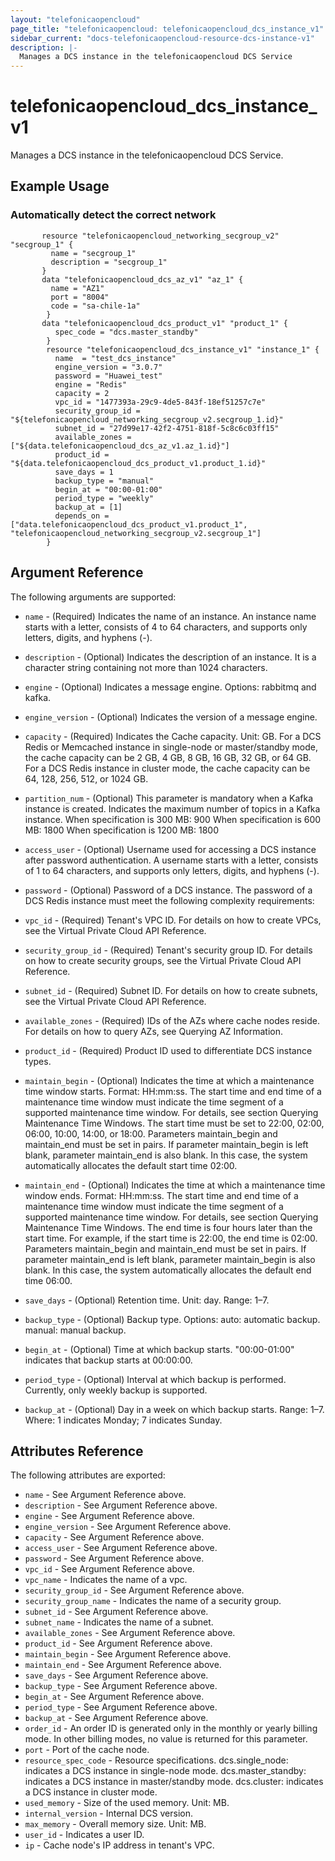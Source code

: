 ```yaml
---
layout: "telefonicaopencloud"
page_title: "telefonicaopencloud: telefonicaopencloud_dcs_instance_v1"
sidebar_current: "docs-telefonicaopencloud-resource-dcs-instance-v1"
description: |-
  Manages a DCS instance in the telefonicaopencloud DCS Service
---
```


# telefonicaopencloud\_dcs\_instance_v1

Manages a DCS instance in the telefonicaopencloud DCS Service.

## Example Usage

### Automatically detect the correct network

```hcl
       resource "telefonicaopencloud_networking_secgroup_v2" "secgroup_1" {
         name = "secgroup_1"
         description = "secgroup_1"
       }
       data "telefonicaopencloud_dcs_az_v1" "az_1" {
         name = "AZ1"
         port = "8004"
         code = "sa-chile-1a"
		}
       data "telefonicaopencloud_dcs_product_v1" "product_1" {
          spec_code = "dcs.master_standby"
		}
		resource "telefonicaopencloud_dcs_instance_v1" "instance_1" {
		  name  = "test_dcs_instance"
          engine_version = "3.0.7"
          password = "Huawei_test"
          engine = "Redis"
          capacity = 2
          vpc_id = "1477393a-29c9-4de5-843f-18ef51257c7e"
          security_group_id = "${telefonicaopencloud_networking_secgroup_v2.secgroup_1.id}"
          subnet_id = "27d99e17-42f2-4751-818f-5c8c6c03ff15"
          available_zones = ["${data.telefonicaopencloud_dcs_az_v1.az_1.id}"]
          product_id = "${data.telefonicaopencloud_dcs_product_v1.product_1.id}"
          save_days = 1
          backup_type = "manual"
          begin_at = "00:00-01:00"
          period_type = "weekly"
          backup_at = [1]
          depends_on = ["data.telefonicaopencloud_dcs_product_v1.product_1", "telefonicaopencloud_networking_secgroup_v2.secgroup_1"]
		}
```

## Argument Reference

The following arguments are supported:

* `name` - (Required) Indicates the name of an instance. An instance name starts with a letter,
	consists of 4 to 64 characters, and supports only letters, digits, and hyphens (-).

* `description` - (Optional) Indicates the description of an instance. It is a character
    string containing not more than 1024 characters.

* `engine` - (Optional) Indicates a message engine. Options: rabbitmq and kafka.

* `engine_version` - (Optional) Indicates the version of a message engine.

* `capacity` - (Required) Indicates the Cache capacity. Unit: GB.
    For a DCS Redis or Memcached instance in single-node or master/standby mode, the cache
    capacity can be 2 GB, 4 GB, 8 GB, 16 GB, 32 GB, or 64 GB.
    For a DCS Redis instance in cluster mode, the cache capacity can be 64, 128, 256, 512,
    or 1024 GB.

* `partition_num` - (Optional) This parameter is mandatory when a Kafka instance is created.
    Indicates the maximum number of topics in a Kafka instance.
    When specification is 300 MB: 900
    When specification is 600 MB: 1800
    When specification is 1200 MB: 1800

* `access_user` - (Optional) Username used for accessing a DCS instance after password
    authentication. A username starts with a letter, consists of 1 to 64 characters,
    and supports only letters, digits, and hyphens (-).

* `password` - (Optional) Password of a DCS instance.
    The password of a DCS Redis instance must meet the following complexity requirements:

* `vpc_id` - (Required) Tenant's VPC ID. For details on how to create VPCs, see the
    Virtual Private Cloud API Reference.

* `security_group_id` - (Required) Tenant's security group ID. For details on how to
    create security groups, see the Virtual Private Cloud API Reference.

* `subnet_id` - (Required) Subnet ID. For details on how to create subnets, see the
    Virtual Private Cloud API Reference.

* `available_zones` - (Required) IDs of the AZs where cache nodes reside. For details
    on how to query AZs, see Querying AZ Information.

* `product_id` - (Required) Product ID used to differentiate DCS instance types.

* `maintain_begin` - (Optional) Indicates the time at which a maintenance time window starts.
    Format: HH:mm:ss.
    The start time and end time of a maintenance time window must indicate the time segment of
	a supported maintenance time window. For details, see section Querying Maintenance Time Windows.
    The start time must be set to 22:00, 02:00, 06:00, 10:00, 14:00, or 18:00.
    Parameters maintain_begin and maintain_end must be set in pairs. If parameter maintain_begin
	is left blank, parameter maintain_end is also blank. In this case, the system automatically
	allocates the default start time 02:00.

* `maintain_end` - (Optional) Indicates the time at which a maintenance time window ends.
    Format: HH:mm:ss.
    The start time and end time of a maintenance time window must indicate the time segment of
	a supported maintenance time window. For details, see section Querying Maintenance Time Windows.
    The end time is four hours later than the start time. For example, if the start time is 22:00,
	the end time is 02:00.
    Parameters maintain_begin and maintain_end must be set in pairs. If parameter maintain_end is left
	blank, parameter maintain_begin is also blank. In this case, the system automatically allocates
	the default end time 06:00.

* `save_days` - (Optional) Retention time. Unit: day. Range: 1–7.

* `backup_type` - (Optional) Backup type. Options:
    auto: automatic backup.
    manual: manual backup.

* `begin_at` - (Optional) Time at which backup starts. "00:00-01:00" indicates that backup
    starts at 00:00:00.

* `period_type` - (Optional) Interval at which backup is performed. Currently, only weekly
    backup is supported.

* `backup_at` - (Optional) Day in a week on which backup starts. Range: 1–7. Where: 1
    indicates Monday; 7 indicates Sunday.

## Attributes Reference

The following attributes are exported:


* `name` - See Argument Reference above.
* `description` - See Argument Reference above.
* `engine` - See Argument Reference above.
* `engine_version` - See Argument Reference above.
* `capacity` - See Argument Reference above.
* `access_user` - See Argument Reference above.
* `password` - See Argument Reference above.
* `vpc_id` - See Argument Reference above.
* `vpc_name` - Indicates the name of a vpc.
* `security_group_id` - See Argument Reference above.
* `security_group_name` - Indicates the name of a security group.
* `subnet_id` - See Argument Reference above.
* `subnet_name` - Indicates the name of a subnet.
* `available_zones` - See Argument Reference above.
* `product_id` - See Argument Reference above.
* `maintain_begin` - See Argument Reference above.
* `maintain_end` - See Argument Reference above.
* `save_days` - See Argument Reference above.
* `backup_type` - See Argument Reference above.
* `begin_at` - See Argument Reference above.
* `period_type` - See Argument Reference above.
* `backup_at` - See Argument Reference above.
* `order_id` - An order ID is generated only in the monthly or yearly billing mode.
    In other billing modes, no value is returned for this parameter.
* `port` - Port of the cache node.
* `resource_spec_code` - Resource specifications.
    dcs.single_node: indicates a DCS instance in single-node mode.
    dcs.master_standby: indicates a DCS instance in master/standby mode.
    dcs.cluster: indicates a DCS instance in cluster mode.
* `used_memory` - Size of the used memory. Unit: MB.
* `internal_version` - Internal DCS version.
* `max_memory` - Overall memory size. Unit: MB.
* `user_id` - Indicates a user ID.
* `ip` - Cache node's IP address in tenant's VPC.
